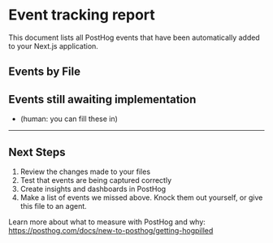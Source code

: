 # Event tracking report

This document lists all PostHog events that have been automatically added to your Next.js application.

## Events by File


## Events still awaiting implementation
- (human: you can fill these in)
---

## Next Steps

1. Review the changes made to your files
2. Test that events are being captured correctly
3. Create insights and dashboards in PostHog
4. Make a list of events we missed above. Knock them out yourself, or give this file to an agent.

Learn more about what to measure with PostHog and why: https://posthog.com/docs/new-to-posthog/getting-hogpilled
